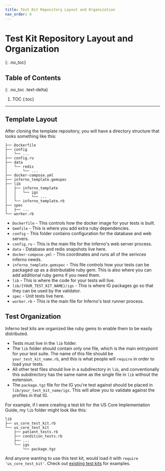 ```yaml
---
title: Test Kit Repository Layout and Organization
nav_order: 4
---
```

# Test Kit Repository Layout and Organization
{: .no_toc}

## Table of Contents
{: .no_toc .text-delta}

1. TOC
{:toc}
---
## Template Layout
After cloning the template repository, you will have a directory structure that
looks something like this:
```
├── Dockerfile
├── config
│   └── ...
├── config.ru
├── data
│   └── redis
│       └── ...
├── docker-compose.yml
├── inferno_template.gemspec
├── lib
│   ├── inferno_template
│   │   └── igs
│   │       └── ...
│   └── inferno_template.rb
├── spec
│   ├── ...
└── worker.rb
```
- `Dockerfile` - This controls how the docker image for your tests is built.
- `Gemfile` - This is where you add extra ruby dependencies.
- `config` - This folder contains configuration for the database and web
  servers.
- `config.ru` - This is the main file for the Inferno's web server process.
- `data` - Database and redis snapshots live here.
- `docker-compose.yml` - This coordinates and runs all of the serivces inferno
  needs.
- `inferno_template.gemspec` - This file controls how your tests can be packaged
  up as a distributable ruby gem. This is also where you can add additional ruby
  gems if you need them.
- `lib` - This is where the code for your tests will live.
- `lib/{YOUR_TEST_KIT_NAME}/igs` - This is where IG packages go so that they can
  be used by the validator.
- `spec` - Unit tests live here.
- `worker.rb` - This is the main file for Inferno's test runner process.

## Test Organization
Inferno test kits are organized like ruby gems to enable them to be easily
distributed.
- Tests must live in the `lib` folder.
- The `lib` folder should contain only one file, which is the main entrypoint
  for your test suite. The name of this file should be `your_test_kit_name.rb`,
  and this is what people will `require` in order to load your tests.
- All other test files should live in a subdirectory in `lib`, and
  conventionally this subdirectory has the same name as the single file in `lib`
  without the extension.
- The `package.tgz` file for the IG you're test against should be placed in
  `lib/your_test_kit_name/igs`. This will allow you to validate against the
  profiles in that IG.

For example, if I were creating a test kit for the US Core Implementation Guide,
my `lib` folder might look like this:
```
lib
├── us_core_test_kit.rb
└── us_core_test_kit
    ├── patient_tests.rb
    ├── condition_tests.rb
    ├── ...
    └── igs
        └── package.tgz
```
And anyone wanting to use this test kit, would load it with `require
'us_core_test_kit'`. Check out [existing test
kits](/inferno-core/#inferno-test-kits) for examples.

